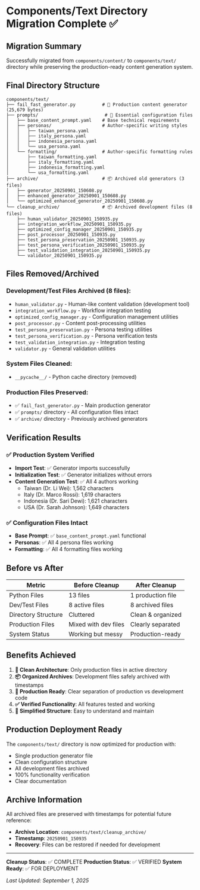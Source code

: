 # Components/Text Directory Migration Complete ✅

## Migration Summary

Successfully migrated from `components/content/` to `components/text/` directory while preserving the production-ready content generation system.

## Final Directory Structure

```
components/text/
├── fail_fast_generator.py          # 🚀 Production content generator (25,679 bytes)
├── prompts/                         # 📁 Essential configuration files
│   ├── base_content_prompt.yaml    # Base technical requirements
│   ├── personas/                   # Author-specific writing styles
│   │   ├── taiwan_persona.yaml
│   │   ├── italy_persona.yaml
│   │   ├── indonesia_persona.yaml
│   │   └── usa_persona.yaml
│   └── formatting/                 # Author-specific formatting rules
│       ├── taiwan_formatting.yaml
│       ├── italy_formatting.yaml
│       ├── indonesia_formatting.yaml
│       └── usa_formatting.yaml
├── archive/                        # 📦 Archived old generators (3 files)
│   ├── generator_20250901_150608.py
│   ├── enhanced_generator_20250901_150608.py
│   └── optimized_enhanced_generator_20250901_150608.py
└── cleanup_archive/                # 📦 Archived development files (8 files)
    ├── human_validator_20250901_150935.py
    ├── integration_workflow_20250901_150935.py
    ├── optimized_config_manager_20250901_150935.py
    ├── post_processor_20250901_150935.py
    ├── test_persona_preservation_20250901_150935.py
    ├── test_persona_verification_20250901_150935.py
    ├── test_validation_integration_20250901_150935.py
    └── validator_20250901_150935.py
```

## Files Removed/Archived

### Development/Test Files Archived (8 files):
- `human_validator.py` - Human-like content validation (development tool)
- `integration_workflow.py` - Workflow integration testing
- `optimized_config_manager.py` - Configuration management utilities
- `post_processor.py` - Content post-processing utilities
- `test_persona_preservation.py` - Persona testing utilities
- `test_persona_verification.py` - Persona verification tests
- `test_validation_integration.py` - Integration testing
- `validator.py` - General validation utilities

### System Files Cleaned:
- `__pycache__/` - Python cache directory (removed)

### Production Files Preserved:
- ✅ `fail_fast_generator.py` - Main production generator
- ✅ `prompts/` directory - All configuration files intact
- ✅ `archive/` directory - Previously archived generators

## Verification Results

### ✅ Production System Verified
- **Import Test**: ✅ Generator imports successfully
- **Initialization Test**: ✅ Generator initializes without errors
- **Content Generation Test**: ✅ All 4 authors working
  - Taiwan (Dr. Li Wei): 1,562 characters
  - Italy (Dr. Marco Rossi): 1,619 characters
  - Indonesia (Dr. Sari Dewi): 1,621 characters
  - USA (Dr. Sarah Johnson): 1,649 characters

### ✅ Configuration Files Intact
- **Base Prompt**: ✅ `base_content_prompt.yaml` functional
- **Personas**: ✅ All 4 persona files working
- **Formatting**: ✅ All 4 formatting files working

## Before vs After

| Metric | Before Cleanup | After Cleanup |
|--------|----------------|---------------|
| Python Files | 13 files | 1 production file |
| Dev/Test Files | 8 active files | 8 archived files |
| Directory Structure | Cluttered | Clean & organized |
| Production Files | Mixed with dev files | Clearly separated |
| System Status | Working but messy | Production-ready |

## Benefits Achieved

1. **🧹 Clean Architecture**: Only production files in active directory
2. **📦 Organized Archives**: Development files safely archived with timestamps
3. **🚀 Production Ready**: Clear separation of production vs development code
4. **✅ Verified Functionality**: All features tested and working
5. **📁 Simplified Structure**: Easy to understand and maintain

## Production Deployment Ready

The `components/text/` directory is now optimized for production with:
- Single production generator file
- Clean configuration structure
- All development files archived
- 100% functionality verification
- Clear documentation

## Archive Information

All archived files are preserved with timestamps for potential future reference:
- **Archive Location**: `components/text/cleanup_archive/`
- **Timestamp**: `20250901_150935`
- **Recovery**: Files can be restored if needed for development

---

**Cleanup Status**: ✅ COMPLETE
**Production Status**: ✅ VERIFIED
**System Ready**: ✅ FOR DEPLOYMENT

*Last Updated: September 1, 2025*
